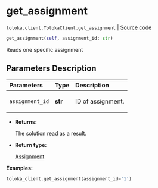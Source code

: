 # get_assignment
`toloka.client.TolokaClient.get_assignment` | [Source code](https://github.com/Toloka/toloka-kit/blob/v0.1.24/src/client/__init__.py#L44)

```python
get_assignment(self, assignment_id: str)
```

Reads one specific assignment

## Parameters Description

| Parameters | Type | Description |
| :----------| :----| :-----------|
`assignment_id`|**str**|<p>ID of assignment.</p>

* **Returns:**

  The solution read as a result.

* **Return type:**

  [Assignment](toloka.client.assignment.Assignment.md)

**Examples:**

```python
toloka_client.get_assignment(assignment_id='1')
```
